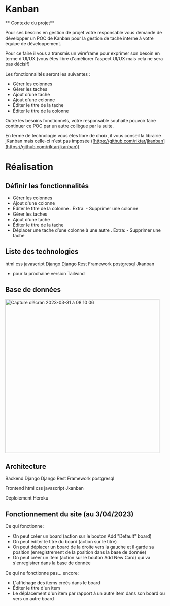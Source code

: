# Kanban

** Contexte du projet**

Pour ses besoins en gestion de projet votre responsable vous demande de développer un POC de Kanban pour la gestion de tache interne à votre équipe de développement.

Pour ce faire il vous a transmis un wireframe pour exprimer son besoin en terme d'UI/UX (vous êtes libre d'améliorer l'aspect UI/UX mais cela ne sera pas décisif)

Les fonctionnalités seront les suivantes :

- Gérer les colonnes
- Gérer les taches
- Ajout d'une tache
- Ajout d'une colonne
- Éditer le titre de la tache
- Éditer le titre de la colonne

Outre les besoins fonctionnels, votre responsable souhaite pouvoir faire continuer ce POC par un autre collègue par la suite.

En terme de technologie vous êtes libre de choix, il vous conseil la librairie jKanban mais celle-ci n'est pas imposée ([https://github.com/riktar/jkanban](https://github.com/riktar/jkanban))

# Réalisation

## Définir les fonctionnalités

- Gérer les colonnes
- Ajout d'une colonne
- Éditer le titre de la colonne
    . Extra:
        - Supprimer une colonne
- Gérer les taches
- Ajout d'une tache
- Éditer le titre de la tache
- Déplacer une tache d’une colonne à une autre
    . Extra:
        - Supprimer une tache
    
## Liste des technologies

  html
  css
  javascript
  Django
  Django Rest Framework
  postgresql
  Jkanban

  * pour la prochaine version
  Tailwind


## Base de données

<img width="486" alt="Capture d’écran 2023-03-31 à 08 10 06" src="https://user-images.githubusercontent.com/112149608/229020790-fd8f524a-db55-4a83-b487-91cdb595bdf4.png">


## Architecture

Backend
  Django
  Django Rest Framework
  postgresql
  
Frontend
  html
  css
  javascript
  Jkanban

Déploiement
  Heroku

## Fonctionnement du site (au 3/04/2023)

Ce qui fonctionne:
  - On peut créer un board (action sur le bouton Add "Default" board)
  - On peut éditer le titre du board (action sur le titre)
  - On peut déplacer un board de la droite vers la gauche et il garde sa position (enregistrement de la position dans la base de donnée)
  - On peut créer un item (action sur le bouton Add New Card) qui va s'enregistrer dans la base de donnée

Ce qui ne fonctionne pas... encore:
 - L'affichage des items créés dans le board
 - Éditer le titre d'un item
 - Le déplacement d'un item par rapport à un autre item dans son board ou vers un autre board
